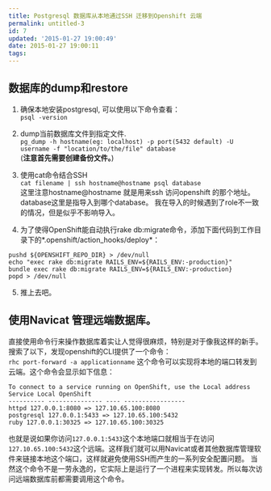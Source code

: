 ```yaml
---
title: Postgresql 数据库从本地通过SSH 迁移到Openshift 云端
permalink: untitled-3
id: 7
updated: '2015-01-27 19:00:49'
date: 2015-01-27 19:00:11
tags:
---
```


数据库的dump和restore
------
1. 确保本地安装postgresql, 可以使用以下命令查看：  
`psql -version`
2. dump当前数据库文件到指定文件.  
`pg_dump -h hostname(eg: localhost) -p port(5432 default) -U username -f "location/to/the/file" database`   
(**注意首先需要创建备份文件。**)    
    <!--more-->
    
3. 使用cat命令结合SSH  
`cat filename | ssh hostname@hostname psql database`  
这里注意hostname@hostname 就是用来ssh 访问openshift 的那个地址。database这里是指导入到哪个database。
我在导入的时候遇到了role不一致的情况，但是似乎不影响导入。
4. 为了使得OpenShift能自动执行rake db:migrate命令，添加下面代码到工作目录下的*.openshift/action_hooks/deploy*：
```shell
pushd ${OPENSHIFT_REPO_DIR} > /dev/null
echo "exec rake db:migrate RAILS_ENV=${RAILS_ENV:-production}"
bundle exec rake db:migrate RAILS_ENV=${RAILS_ENV:-production}
popd > /dev/null
```
5. 推上去吧。

使用Navicat 管理远端数据库。
------
直接使用命令行来操作数据库着实让人觉得很麻烦，特别是对于像我这样的新手。搜索了以下，发现openshift的CLI提供了一个命令：  
`rhc port-forward -a applicationname`
这个命令可以实现将本地的端口转发到云端。这个命令会显示如下信息：
```shell
To connect to a service running on OpenShift, use the Local address
Service Local OpenShift
---------- --------------- ---- -----------------
httpd 127.0.0.1:8080 => 127.10.65.100:8080
postgresql 127.0.0.1:5433 => 127.10.65.100:5432
ruby 127.0.0.1:30325 => 127.10.65.100:30325
```
也就是说如果你访问`127.0.0.1:5433`这个本地端口就相当于在访问`127.10.65.100:5432`这个远端。这样我们就可以用Navicat或者其他数据库管理软件来链接本地这个端口，这样就避免使用SSH而产生的一系列安全配置问题。
当然这个命令不是一劳永逸的，它实际上是运行了一个进程来实现转发。所以每次访问远端数据库前都需要调用这个命令。